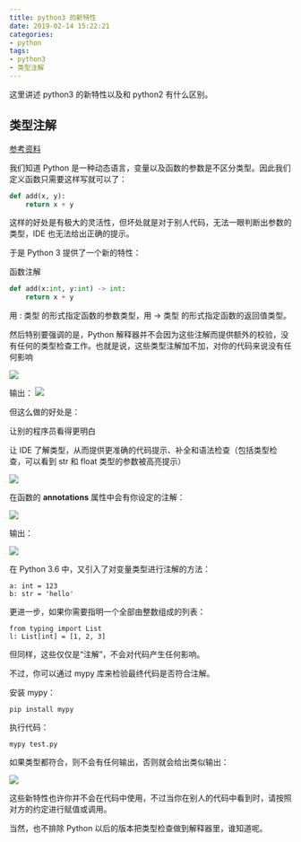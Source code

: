 ```yaml
---
title: python3 的新特性
date: 2019-02-14 15:22:21
categories:
- python
tags:
- python3
- 类型注解
---
```

这里讲述 python3 的新特性以及和 python2 有什么区别。

<!-- more -->

## 类型注解

[参考资料](https://zhuanlan.zhihu.com/p/37239021)

我们知道 Python 是一种动态语言，变量以及函数的参数是不区分类型。因此我们定义函数只需要这样写就可以了：

```python
def add(x, y):
    return x + y
```

这样的好处是有极大的灵活性，但坏处就是对于别人代码，无法一眼判断出参数的类型，IDE 也无法给出正确的提示。

于是 Python 3 提供了一个新的特性：

函数注解

```python
def add(x:int, y:int) -> int:
    return x + y
```

用 : 类型 的形式指定函数的参数类型，用 -> 类型 的形式指定函数的返回值类型。

然后特别要强调的是，Python 解释器并不会因为这些注解而提供额外的校验，没有任何的类型检查工作。也就是说，这些类型注解加不加，对你的代码来说没有任何影响

![](/images/python/49_0.jpg)

输出：
![](/images/python/49_1.jpg)

但这么做的好处是：

让别的程序员看得更明白

让 IDE 了解类型，从而提供更准确的代码提示、补全和语法检查（包括类型检查，可以看到 str 和 float 类型的参数被高亮提示）

![](/images/python/49_2.jpg)

在函数的 __annotations__ 属性中会有你设定的注解：

![](/images/python/49_3.jpg)

输出：

![](/images/python/49_4.jpg)

在 Python 3.6 中，又引入了对变量类型进行注解的方法：

	a: int = 123
	b: str = 'hello'
	
更进一步，如果你需要指明一个全部由整数组成的列表：

	from typing import List
	l: List[int] = [1, 2, 3]

但同样，这些仅仅是“注解”，不会对代码产生任何影响。

不过，你可以通过 mypy 库来检验最终代码是否符合注解。

安装 mypy：

	pip install mypy
	
执行代码：

	mypy test.py
	
如果类型都符合，则不会有任何输出，否则就会给出类似输出：

![](/images/python/49_5.jpg)

这些新特性也许你并不会在代码中使用，不过当你在别人的代码中看到时，请按照对方的约定进行赋值或调用。

当然，也不排除 Python 以后的版本把类型检查做到解释器里，谁知道呢。


